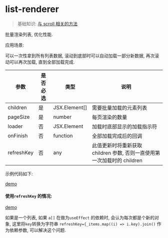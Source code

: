 # list-renderer

> 基础知识: [与 scroll 相关的方法](https://github.com/Witee/keep-learning/issues/12)

批量渲染列表, 优化性能.

应用场景:

可以一次性拿到所有列表数据, 滚动到底部时可以自动加载一部分新数据, 再次滚动可以再次加载, 直到全部加载完成.

| 参数       | 是否必选 | 类型          | 说明                                                                    |
| ---------- | -------- | ------------- | ----------------------------------------------------------------------- |
| children   | 是       | JSX.Element[] | 需要批量加载的元素列表                                                  |
| pageSize   | 是       | number        | 每页渲染的数量                                                          |
| loader     | 否       | JSX.Element   | 加载时底部显示的加载指示符                                              |
| onFinish   | 否       | function      | 全部加载完成后的回调                                                    |
| refreshKey | 否       | any           | 此值更新时将重新获取 children 参数, 否则一直使用第一次加载时的 children |

示例代码如下:

[demo](https://codesandbox.io/s/list-renderer-basic-cyygg?file=/src/App.tsx)

#### 使用`refreshKey` 的情况:

[demo](https://codesandbox.io/s/blissful-wood-3wwtz)

如果是一个列表, 如果 `a[]` 在做为`useEffect` 的依赖时, 会认为每次都是个新的对象, 这里将`key`转换为字符串 `refreshKey={_items.map((i) => i.key).join()` 作为依赖参数, 可以解决这个问题.
